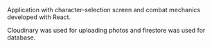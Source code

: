 Application with character-selection screen and combat mechanics developed with React. 

Cloudinary was used for uploading photos and firestore was used for database.
